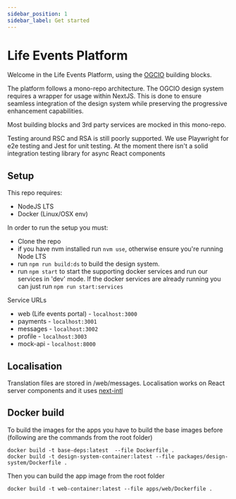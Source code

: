 ```yaml
---
sidebar_position: 1
sidebar_label: Get started
---
```


# Life Events Platform

Welcome in the Life Events Platform, using the [OGCIO](https://www.ogcio.gov.ie/) building blocks.

The platform follows a mono-repo architecture.
The OGCIO design system requires a wrapper for usage within NextJS. This is done to ensure seamless integration of the design system while preserving the progressive enhancement capabilities.

Most building blocks and 3rd party services are mocked in this mono-repo.

Testing around RSC and RSA is still poorly supported. We use Playwright for e2e testing and Jest for unit testing. At the moment there isn't a solid integration testing library for async React components

## Setup

This repo requires:

- NodeJS LTS
- Docker (Linux/OSX env)

In order to run the setup you must:

- Clone the repo
- if you have nvm installed run `nvm use`, otherwise ensure you're running Node LTS
- run `npm run build:ds` to build the design system.
- run `npm start` to start the supporting docker services and run our services in 'dev' mode. If the docker services are already running you can just run `npm run start:services`

Service URLs

- web (Life events portal) - `localhost:3000`
- payments - `localhost:3001`
- messages - `localhost:3002`
- profile - `localhost:3003`
- mock-api - `localhost:8000`

## Localisation

Translation files are stored in /web/messages. Localisation works on React server components and it uses [next-intl](https://next-intl-docs.vercel.app/)

## Docker build

To build the images for the apps you have to build the base images before (following are the commands from the root folder)

```
docker build -t base-deps:latest  --file Dockerfile .
docker build -t design-system-container:latest --file packages/design-system/Dockerfile .
```

Then you can build the app image from the root folder

```
docker build -t web-container:latest --file apps/web/Dockerfile .
```
